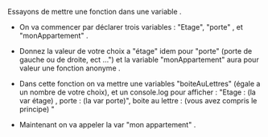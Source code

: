 Essayons de mettre une fonction dans une variable .

* On va commencer par déclarer trois variables :
"Etage", "porte" , et "monAppartement" .

* Donnez la valeur de votre choix a "étage"
idem pour "porte" (porte de gauche ou de droite, ect ...")
et la variable "monAppartement" aura pour valeur une fonction anonyme .

* Dans cette fonction on va mettre une variables "boiteAuLettres" (égale a un nombre de votre choix),
et un console.log pour afficher :
"Etage : (la var étage) , porte : (la var porte)", boite au lettre : (vous avez compris le principe) "

* Maintenant on va appeler la var  "mon appartement" .
